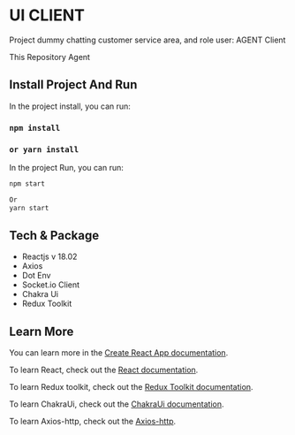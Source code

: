 # UI CLIENT

Project dummy chatting customer service area, and role user:
AGENT
Client

This Repository Agent

## Install Project And Run

In the project install, you can run:

### `npm install`

### `or yarn install`

In the project Run, you can run:

```bash
npm start
```

```bash
Or
yarn start
```

## Tech & Package

- Reactjs v 18.02
- Axios
- Dot Env
- Socket.io Client
- Chakra Ui
- Redux Toolkit

## Learn More

You can learn more in the [Create React App documentation](https://facebook.github.io/create-react-app/docs/getting-started).

To learn React, check out the [React documentation](https://reactjs.org/).

To learn Redux toolkit, check out the [Redux Toolkit documentation](https://redux-toolkit.js.org/introduction/getting-started).

To learn ChakraUi, check out the [ChakraUi documentation](https://chakra-ui.com/getting-started/cra-guide).

To learn Axios-http, check out the [Axios-http](https://axios-http.com/docs/intro).

```

```
